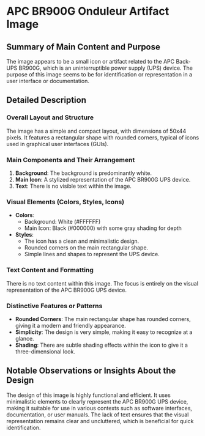 # APC BR900G Onduleur Artifact Image

## Summary of Main Content and Purpose
The image appears to be a small icon or artifact related to the APC Back-UPS BR900G, which is an uninterruptible power supply (UPS) device. The purpose of this image seems to be for identification or representation in a user interface or documentation.

## Detailed Description

### Overall Layout and Structure
The image has a simple and compact layout, with dimensions of 50x44 pixels. It features a rectangular shape with rounded corners, typical of icons used in graphical user interfaces (GUIs).

### Main Components and Their Arrangement
1. **Background**: The background is predominantly white.
2. **Main Icon**: A stylized representation of the APC BR900G UPS device.
3. **Text**: There is no visible text within the image.

### Visual Elements (Colors, Styles, Icons)
- **Colors**:
  - Background: White (#FFFFFF)
  - Main Icon: Black (#000000) with some gray shading for depth
- **Styles**:
  - The icon has a clean and minimalistic design.
  - Rounded corners on the main rectangular shape.
  - Simple lines and shapes to represent the UPS device.

### Text Content and Formatting
There is no text content within this image. The focus is entirely on the visual representation of the APC BR900G UPS device.

### Distinctive Features or Patterns
- **Rounded Corners**: The main rectangular shape has rounded corners, giving it a modern and friendly appearance.
- **Simplicity**: The design is very simple, making it easy to recognize at a glance.
- **Shading**: There are subtle shading effects within the icon to give it a three-dimensional look.

## Notable Observations or Insights About the Design
The design of this image is highly functional and efficient. It uses minimalistic elements to clearly represent the APC BR900G UPS device, making it suitable for use in various contexts such as software interfaces, documentation, or user manuals. The lack of text ensures that the visual representation remains clear and uncluttered, which is beneficial for quick identification.